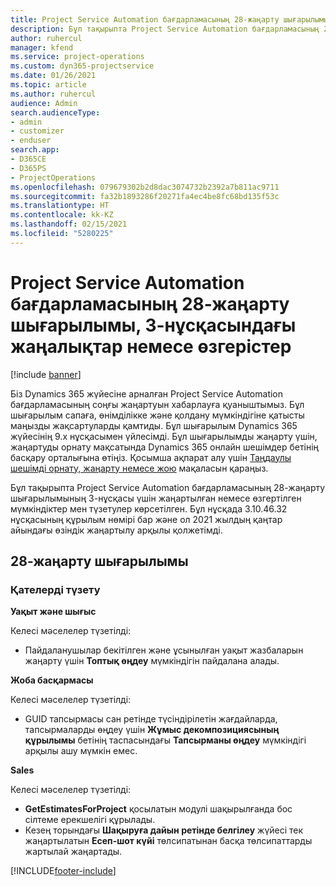 ```yaml
---
title: Project Service Automation бағдарламасының 28-жаңарту шығарылымы, 3-нұсқасындағы жаңалықтар немесе өзгерістер
description: Бұл тақырыпта Project Service Automation бағдарламасының 28-жаңарту шығарылымының 3-нұсқасындағы қолжетімді мүмкіндіктер мен түзетулер берілген.
author: ruhercul
manager: kfend
ms.service: project-operations
ms.custom: dyn365-projectservice
ms.date: 01/26/2021
ms.topic: article
ms.author: ruhercul
audience: Admin
search.audienceType:
- admin
- customizer
- enduser
search.app:
- D365CE
- D365PS
- ProjectOperations
ms.openlocfilehash: 079679302b2d8dac3074732b2392a7b811ac9711
ms.sourcegitcommit: fa32b1893286f20271fa4ec4be8fc68bd135f53c
ms.translationtype: HT
ms.contentlocale: kk-KZ
ms.lasthandoff: 02/15/2021
ms.locfileid: "5280225"
---
```

# <a name="whats-new-or-changed-in-project-service-automation-update-release-28-v3"></a>Project Service Automation бағдарламасының 28-жаңарту шығарылымы, 3-нұсқасындағы жаңалықтар немесе өзгерістер

[!include [banner](../includes/psa-now-project-operations.md)]

Біз Dynamics 365 жүйесіне арналған Project Service Automation бағдарламасының соңғы жаңартуын хабарлауға қуаныштымыз. Бұл шығарылым сапаға, өнімділікке және қолдану мүмкіндігіне қатысты маңызды жақсартуларды қамтиды. Бұл шығарылым Dynamics 365 жүйесінің 9.x нұсқасымен үйлесімді. Бұл шығарылымды жаңарту үшін, жаңартуды орнату мақсатында Dynamics 365 онлайн шешімдер бетінің басқару орталығына өтіңіз. Қосымша ақпарат алу үшін [Таңдаулы шешімді орнату, жаңарту немесе жою](https://docs.microsoft.com/power-platform/admin/install-remove-preferred-solution) мақаласын қараңыз.

Бұл тақырыпта Project Service Automation бағдарламасының 28-жаңарту шығарылымының 3-нұсқасы үшін жаңартылған немесе өзгертілген мүмкіндіктер мен түзетулер көрсетілген. Бұл нұсқада 3.10.46.32 нұсқасының құрылым нөмірі бар және ол 2021 жылдың қаңтар айындағы өзіндік жаңартылу арқылы қолжетімді.

## <a name="update-release-28"></a>28-жаңарту шығарылымы

### <a name="bug-fixes"></a>Қателерді түзету

**Уақыт және шығыс**

Келесі мәселелер түзетілді:

- Пайдаланушылар бекітілген және ұсынылған уақыт жазбаларын жаңарту үшін **Топтық өңдеу** мүмкіндігін пайдалана алады.

**Жоба басқармасы**

Келесі мәселелер түзетілді:

- GUID тапсырмасы сан ретінде түсіндірілетін жағдайларда, тапсырмаларды өңдеу үшін **Жұмыс декомпозициясының құрылымы** бетінің таспасындағы **Тапсырманы өңдеу** мүмкіндігі арқылы ашу мүмкін емес.

**Sales**

Келесі мәселелер түзетілді:

- **GetEstimatesForProject** қосылатын модулі шақырылғанда бос сілтеме ерекшелігі құрылады.
- Кезең торындағы **Шақыруға дайын ретінде белгілеу** жүйесі тек жаңартылатын **Есеп-шот күйі** төлсипатынан басқа төлсипаттарды жартылай жаңартады.



[!INCLUDE[footer-include](../includes/footer-banner.md)]